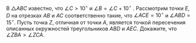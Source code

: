 В $\triangle ABC$ известно, что $\angle C > 10^{\circ}$ и $\angle B=\angle C+10^{\circ}$ . Рассмотрим точки $E, D$ на отрезках $AB$ и $AC$ соответственно такие, что $\angle ACE=10^{\circ}$ и $\angle ABD=15^{\circ}$. Пусть точка $Z$, отличная от точки $A$, является точкой пересечения описанных окружностей треугольников $ABD$ и $AEC$. Докажите, что $\angle ZBA > \angle ZCA$.